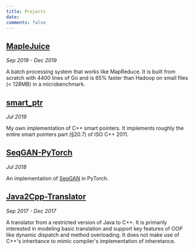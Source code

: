 ```yaml
---
title: Projects
date:
comments: false
---
```


## [MapleJuice](../MapleJuice)

*Sep 2019 - Dec 2019*

A batch processing system that works like MapReduce. It is built from scratch with 4400 lines of Go and is 65% faster than Hadoop on small files (< 128MB) in a microbenchmark.

## [smart_ptr](../smart_ptr)

*Jul 2019*

My own implementation of C++ smart pointers. It implements roughly the entire smart pointers part (§20.7) of ISO C++ 2011.

## [SeqGAN-PyTorch](../SeqGAN-PyTorch)

*Jul 2018*

An implementation of [SeqGAN](https://arxiv.org/pdf/1609.05473.pdf) in PyTorch.

## [Java2Cpp-Translator](../Java2Cpp-Translator)

*Sep 2017 - Dec 2017*

A translator from a restricted version of Java to C++. It is primarily interested in modeling basic translation and support key features of OOP like dynamic dispatch and method overloading. It does not make use of C++'s inheritance to mimic compiler's implementation of inheretance.
